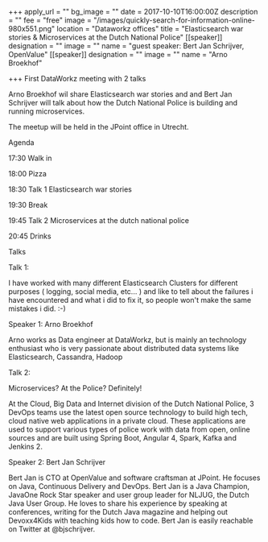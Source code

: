 +++
apply_url = ""
bg_image = ""
date = 2017-10-10T16:00:00Z
description = ""
fee = "free"
image = "/images/quickly-search-for-information-online-980x551.png"
location = "Dataworkz offices"
title = "Elasticsearch war stories & Microservices at the Dutch National Police"
[[speaker]]
designation = ""
image = ""
name = "guest speaker: Bert Jan Schrijver, OpenValue"
[[speaker]]
designation = ""
image = ""
name = "Arno Broekhof"

+++
First DataWorkz meeting with 2 talks

Arno Broekhof wil share Elasticsearch war stories and and Bert Jan Schrijver will talk about how the Dutch National Police is building and running microservices.

The meetup will be held in the JPoint office in Utrecht.

Agenda

17:30 Walk in

18:00 Pizza

18:30 Talk 1 Elasticsearch war stories

19:30 Break

19:45 Talk 2 Microservices at the dutch national police

20:45 Drinks

Talks

Talk 1:

I have worked with many different Elasticsearch Clusters for different purposes ( logging, social media, etc... ) and like to tell about the failures i have encountered and what i did to fix it, so people won't make the same mistakes i did. :-)

Speaker 1: Arno Broekhof

Arno works as Data engineer at DataWorkz, but is mainly an technology enthusiast who is very passionate about distributed data systems like Elasticsearch, Cassandra, Hadoop

Talk 2:

Microservices? At the Police? Definitely!

At the Cloud, Big Data and Internet division of the Dutch National Police, 3 DevOps teams use the latest open source technology to build high tech, cloud native web applications in a private cloud. These applications are used to support various types of police work with data from open, online sources and are built using Spring Boot, Angular 4, Spark, Kafka and Jenkins 2.

Speaker 2: Bert Jan Schrijver

Bert Jan is CTO at OpenValue and software craftsman at JPoint. He focuses on Java, Continuous Delivery and DevOps. Bert Jan is a Java Champion, JavaOne Rock Star speaker and user group leader for NLJUG, the Dutch Java User Group. He loves to share his experience by speaking at conferences, writing for the Dutch Java magazine and helping out Devoxx4Kids with teaching kids how to code. Bert Jan is easily reachable on Twitter at @bjschrijver.